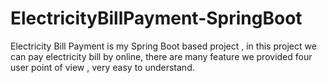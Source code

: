 # ElectricityBillPayment-SpringBoot
Electricity Bill Payment is my Spring Boot based project , in this project we can pay electricity bill by online, there are many feature we provided four user point of view , very easy to understand.
